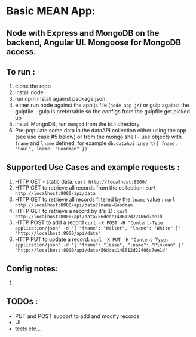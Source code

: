 # Basic MEAN App:
## Node with Express and MongoDB on the backend, Angular UI. Mongoose for MongoDB access.
## To run : 
1. clone the repo
2. install node
3. run npm install against package.json
4. either run node against the app.js file (```node app.js```) or gulp against the gulpfile - gulp is preferrable so the configs from the gulpfile get picked up
5. install MongoDB, run ```mongod``` from the ```bin``` directory
6. Pre-populate some data in the dataAPI collection either using the app (see use case #5 below) or from the mongo shell - use objects with ```fname``` and ```lname``` defined, for example ```db.dataApi.insert({ fname: "Saul", lname: "Goodman" })``` 

## Supported Use Cases and example requests :
1. HTTP GET - static data: ```curl http://localhost:8000/```
2. HTTP GET to retrieve all records from the collection: ```curl http://localhost:8000/api/data```
3. HTTP GET to retrieve all records filtered by the ```lname``` value : ```curl http://localhost:8000/api/data?lname=Goodman```
4. HTTP GET to retrieve a record by it's ID : ```curl http://localhost:8000/api/data/56ddec148612d22406d7ee1d```
5. HTTP POST to add a record ```curl -X POST -H "Content-Type: application/json" -d '{
    "fname": "Walter",
    "lname": "White"
  }' "http://localhost:8000/api/data"```
6. HTTP PUT to update a record: ```curl -X PUT -H "Content-Type: application/json" -d '{
    "fname": "Jesse",
    "lname": "Pinkman"
  }' "http://localhost:8000/api/data/56ddec148612d22406d7ee1d"```

##  Config notes:
1.    


##  TODOs :
- PUT and POST support to add and modify records
- UI
- tests etc...
